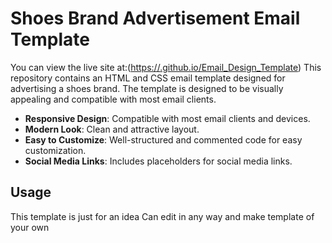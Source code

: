 # Shoes Brand Advertisement Email Template
You can view the live site at:([https://<username>.github.io/Email_Design_Template](https://muhammadateeb86.github.io/Email_Template/))
This repository contains an HTML and CSS email template designed for advertising a shoes brand. The template is designed to be visually appealing and compatible with most email clients.

- **Responsive Design**: Compatible with most email clients and devices.
- **Modern Look**: Clean and attractive layout.
- **Easy to Customize**: Well-structured and commented code for easy customization.
- **Social Media Links**: Includes placeholders for social media links.

## Usage

This template is just for an idea Can edit in any way and make template of your own
